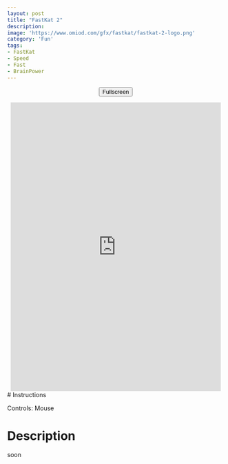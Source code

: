 ```yaml
---
layout: post
title: "FastKat 2"
description:  
image: 'https://www.omiod.com/gfx/fastkat/fastkat-2-logo.png'
category: 'Fun'
tags:
- FastKat
- Speed
- Fast
- BrainPower
---
```

<center>
<script>
/* Get the element you want displayed in fullscreen mode (a video in this example): */
var elem = document.getElementById("gamewindow");

/* When the openFullscreen() function is executed, open the video in fullscreen.
Note that we must include prefixes for different browsers, as they don't support the requestFullscreen method yet */
function openFullscreen() {
  if (elem.requestFullscreen) {
    elem.requestFullscreen();
  } else if (elem.mozRequestFullScreen) { /* Firefox */
    elem.mozRequestFullScreen();
  } else if (elem.webkitRequestFullscreen) { /* Chrome, Safari and Opera */
    elem.webkitRequestFullscreen();
  } else if (elem.msRequestFullscreen) { /* IE/Edge */
    elem.msRequestFullscreen();
  }
}
</script>
<button onclick="openFullscreen()">Fullscreen</button>
<iframe id="gamewindow" src="https://www.omiod.com/games/FK2/" width="488" height="670" style="margin:0;padding:0;border:0"></iframe>
</center>
# Instructions

Controls: Mouse

# Description

soon
